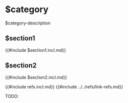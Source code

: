 # $category

$category-description

## $section1

{{#include $section1.incl.md}}

## $section2

{{#include $section2.incl.md}}

{{#include refs.incl.md}}
{{#include ../../refs/link-refs.md}}
<div class="hidden">
TODO:
</div>
